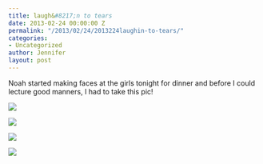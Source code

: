 ```yaml
---
title: laugh&#8217;n to tears
date: 2013-02-24 00:00:00 Z
permalink: "/2013/02/24/2013224laughin-to-tears/"
categories:
- Uncategorized
author: Jennifer
layout: post
---
```


Noah started making faces at the girls tonight for dinner and before I could lecture good manners, I had to take this pic!

<div class="image-gallery-wrapper">
  <p>
    <img src="http://static1.squarespace.com/static/50db6bb3e4b015296cd43789/50dfa5b1e4b0dc6320e0b5ea/512a6aa5e4b0dc8d3ddde1f0/1363551177612/image.jpg" />
  </p>

  <p>
    <img src="http://static1.squarespace.com/static/50db6bb3e4b015296cd43789/50dfa5b1e4b0dc6320e0b5ea/512a6aa6e4b0dc8d3ddde1f2/1363551144441/image.jpg" />
  </p>

  <p>
    <img src="http://static1.squarespace.com/static/50db6bb3e4b015296cd43789/50dfa5b1e4b0dc6320e0b5ea/512a6aa9e4b0fd698ec13cde/1363551090176/image.jpg" />
  </p>

  <p>
    <img src="http://static1.squarespace.com/static/50db6bb3e4b015296cd43789/50dfa5b1e4b0dc6320e0b5ea/512a68f6e4b03f854eebdbbc/1363551223057/image.jpg" />
  </p>
</div>
